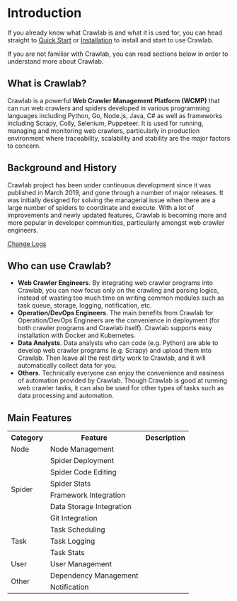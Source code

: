 # Introduction

If you already know what Crawlab is and what it is used for, you can head straight to [Quick Start](/docs/guide/quick-start.md) or [Installation](/docs/guide/installation/kubernetes.md) to install and start to use Crawlab.

If you are not familiar with Crawlab, you can read sections below in order to understand more about Crawlab.

## What is Crawlab?
Crawlab is a powerful **Web Crawler Management Platform (WCMP)** that can run web crawlers and spiders developed in various programming languages including Python, Go, Node.js, Java, C# as well as frameworks including Scrapy, Colly, Selenium, Puppeteer. It is used for running, managing and monitoring web crawlers, particularly in production environment where traceability, scalability and stability are the major factors to concern.

## Background and History
Crawlab project has been under continuous development since it was published in March 2019, and gone through a number of major releases. It was initially designed for solving the managerial issue when there are a large number of spiders to coordinate and execute. With a lot of improvements and newly updated features, Crawlab is becoming more and more popular in developer communities, particularly amongst web crawler engineers.

[Change Logs](https://github.com/crawlab-team/crawlab/blob/master/CHANGELOG.md)

## Who can use Crawlab?

- **Web Crawler Engineers**. By integrating web crawler programs into Crawlab, you can now focus only on the crawling and parsing logics, instead of wasting too much time on writing common modules such as task queue, storage, logging, notification, etc.
- **Operation/DevOps Engineers**. The main benefits from Crawlab for Operation/DevOps Engineers are the convenience in deployment (for both crawler programs and Crawlab itself). Crawlab supports easy installation with Docker and Kubernetes.
- **Data Analysts**. Data analysts who can code (e.g. Python) are able to develop web crawler programs (e.g. Scrapy) and upload them into Crawlab. Then leave all the rest dirty work to Crawlab, and it will automatically collect data for you.
- **Others**. Technically everyone can enjoy the convenience and easiness of automation provided by Crawlab. Though Crawlab is good at running web crawler tasks, it can also be used for other types of tasks such as data processing and automation.

## Main Features

<table>
<tr>
<th>Category</th>
<th>Feature</th>
<th>Description</th>
</tr>
<tr>
<td>Node</td>
<td>Node Management</td>
<td></td>
</tr>
<tr>
<td rowspan="6">Spider</td>
<td>Spider Deployment</td>
<td></td>
</tr>
<tr>
<td>Spider Code Editing</td>
<td></td>
</tr>
<tr>
<td>Spider Stats</td>
<td></td>
</tr>
<tr>
<td>Framework Integration</td>
<td></td>
</tr>
<tr>
<td>Data Storage Integration</td>
<td></td>
</tr>
<tr>
<td>Git Integration</td>
<td></td>
</tr>
<tr>
<td rowspan="3">Task</td>
<td>Task Scheduling</td>
<td></td>
</tr>
<tr>
<td>Task Logging</td>
<td></td>
</tr>
<tr>
<td>Task Stats</td>
<td></td>
</tr>
<tr>
<td rowspan="1">User</td>
<td>User Management</td>
<td></td>
</tr>
<tr>
<td rowspan="2">Other</td>
<td>Dependency Management</td>
<td></td>
</tr>
<tr>
<td>Notification</td>
<td></td>
</tr>
</table>
